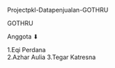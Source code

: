 Projectpkl-Datapenjualan-GOTHRU


GOTHRU



Anggota ⬇



1.Eqi Perdana	
2.Azhar Aulia
3.Tegar Katresna

